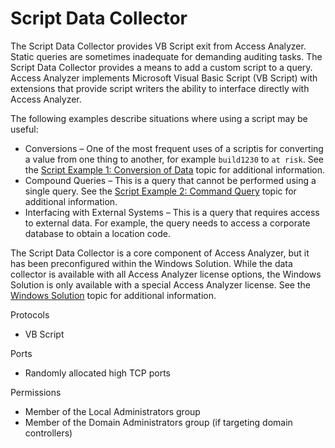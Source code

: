 # Script Data Collector

The Script Data Collector provides VB Script exit from Access Analyzer. Static queries are sometimes
inadequate for demanding auditing tasks. The Script Data Collector provides a means to add a custom
script to a query. Access Analyzer implements Microsoft Visual Basic Script (VB Script) with
extensions that provide script writers the ability to interface directly with Access Analyzer.

The following examples describe situations where using a script may be useful:

- Conversions – One of the most frequent uses of a scriptis for converting a value from one thing to
  another, for example `build1230` to `at risk`. See the
  [Script Example 1: Conversion of Data](/docs/accessanalyzer/12.0/admin/datacollector/script/example1.md) topic for additional information.
- Compound Queries – This is a query that cannot be performed using a single query. See the
  [Script Example 2: Command Query](/docs/accessanalyzer/12.0/admin/datacollector/script/example2.md) topic for additional information.
- Interfacing with External Systems – This is a query that requires access to external data. For
  example, the query needs to access a corporate database to obtain a location code.

The Script Data Collector is a core component of Access Analyzer, but it has been preconfigured
within the Windows Solution. While the data collector is available with all Access Analyzer license
options, the Windows Solution is only available with a special Access Analyzer license. See the
[Windows Solution](/docs/accessanalyzer/12.0/solutions/windows/overview.md) topic for additional information.

Protocols

- VB Script

Ports

- Randomly allocated high TCP ports

Permissions

- Member of the Local Administrators group
- Member of the Domain Administrators group (if targeting domain controllers)
